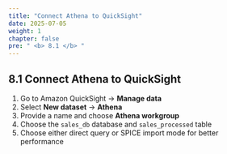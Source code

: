 ```yaml
---
title: "Connect Athena to QuickSight"
date: 2025-07-05
weight: 1
chapter: false
pre: " <b> 8.1 </b> "
---
```


## 8.1 Connect Athena to QuickSight

1. Go to Amazon QuickSight → **Manage data**
2. Select **New dataset** → **Athena**
3. Provide a name and choose **Athena workgroup**
4. Choose the `sales_db` database and `sales_processed` table
5. Choose either direct query or SPICE import mode for better performance
